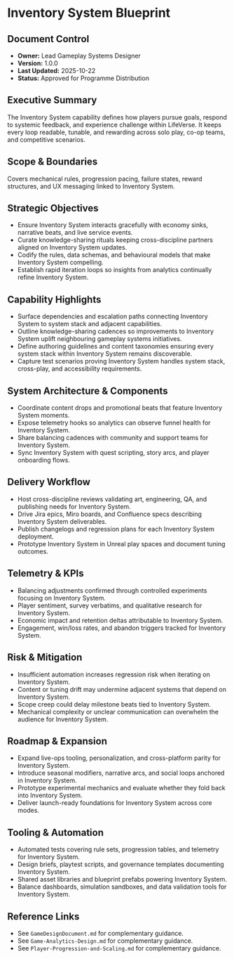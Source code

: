 # Inventory System Blueprint
## Document Control
- **Owner:** Lead Gameplay Systems Designer
- **Version:** 1.0.0
- **Last Updated:** 2025-10-22
- **Status:** Approved for Programme Distribution

## Executive Summary
The Inventory System capability defines how players pursue goals, respond to systemic feedback, and
experience challenge within LifeVerse. It keeps every loop readable, tunable, and rewarding across
solo play, co-op teams, and competitive scenarios.

## Scope & Boundaries
Covers mechanical rules, progression pacing, failure states, reward structures, and UX messaging
linked to Inventory System.

## Strategic Objectives
- Ensure Inventory System interacts gracefully with economy sinks, narrative beats, and live service events.
- Curate knowledge-sharing rituals keeping cross-discipline partners aligned on Inventory System updates.
- Codify the rules, data schemas, and behavioural models that make Inventory System compelling.
- Establish rapid iteration loops so insights from analytics continually refine Inventory System.

## Capability Highlights
- Surface dependencies and escalation paths connecting Inventory System to system stack and adjacent capabilities.
- Outline knowledge-sharing cadences so improvements to Inventory System uplift neighbouring gameplay systems initiatives.
- Define authoring guidelines and content taxonomies ensuring every system stack within Inventory System remains discoverable.
- Capture test scenarios proving Inventory System handles system stack, cross-play, and accessibility requirements.

## System Architecture & Components
- Coordinate content drops and promotional beats that feature Inventory System moments.
- Expose telemetry hooks so analytics can observe funnel health for Inventory System.
- Share balancing cadences with community and support teams for Inventory System.
- Sync Inventory System with quest scripting, story arcs, and player onboarding flows.

## Delivery Workflow
- Host cross-discipline reviews validating art, engineering, QA, and publishing needs for Inventory System.
- Drive Jira epics, Miro boards, and Confluence specs describing Inventory System deliverables.
- Publish changelogs and regression plans for each Inventory System deployment.
- Prototype Inventory System in Unreal play spaces and document tuning outcomes.

## Telemetry & KPIs
- Balancing adjustments confirmed through controlled experiments focusing on Inventory System.
- Player sentiment, survey verbatims, and qualitative research for Inventory System.
- Economic impact and retention deltas attributable to Inventory System.
- Engagement, win/loss rates, and abandon triggers tracked for Inventory System.

## Risk & Mitigation
- Insufficient automation increases regression risk when iterating on Inventory System.
- Content or tuning drift may undermine adjacent systems that depend on Inventory System.
- Scope creep could delay milestone beats tied to Inventory System.
- Mechanical complexity or unclear communication can overwhelm the audience for Inventory System.

## Roadmap & Expansion
- Expand live-ops tooling, personalization, and cross-platform parity for Inventory System.
- Introduce seasonal modifiers, narrative arcs, and social loops anchored in Inventory System.
- Prototype experimental mechanics and evaluate whether they fold back into Inventory System.
- Deliver launch-ready foundations for Inventory System across core modes.

## Tooling & Automation
- Automated tests covering rule sets, progression tables, and telemetry for Inventory System.
- Design briefs, playtest scripts, and governance templates documenting Inventory System.
- Shared asset libraries and blueprint prefabs powering Inventory System.
- Balance dashboards, simulation sandboxes, and data validation tools for Inventory System.

## Reference Links
- See `GameDesignDocument.md` for complementary guidance.
- See `Game-Analytics-Design.md` for complementary guidance.
- See `Player-Progression-and-Scaling.md` for complementary guidance.
